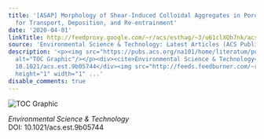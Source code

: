 ```yaml
---
title: '[ASAP] Morphology of Shear-Induced Colloidal Aggregates in Porous Media: Consequences
  for Transport, Deposition, and Re-entrainment'
date: '2020-04-01'
linkTitle: http://feedproxy.google.com/~r/acs/esthag/~3/u61clXQh7nk/acs.est.9b05744
source: 'Environmental Science & Technology: Latest Articles (ACS Publications)'
description: '<p><img src="https://pubs.acs.org/na101/home/literatum/publisher/achs/journals/content/esthag/0/esthag.ahead-of-print/acs.est.9b05744/20200401/images/medium/es9b05744_0006.gif"
  alt="TOC Graphic"/></p><div><cite>Environmental Science & Technology</cite></div><div>DOI:
  10.1021/acs.est.9b05744</div><img src="http://feeds.feedburner.com/~r/acs/esthag/~4/u61clXQh7nk"
  height="1" width="1" ...'
disable_comments: true
---
```

<p><img src="https://pubs.acs.org/na101/home/literatum/publisher/achs/journals/content/esthag/0/esthag.ahead-of-print/acs.est.9b05744/20200401/images/medium/es9b05744_0006.gif" alt="TOC Graphic"/></p><div><cite>Environmental Science & Technology</cite></div><div>DOI: 10.1021/acs.est.9b05744</div><img src="http://feeds.feedburner.com/~r/acs/esthag/~4/u61clXQh7nk" height="1" width="1" ...